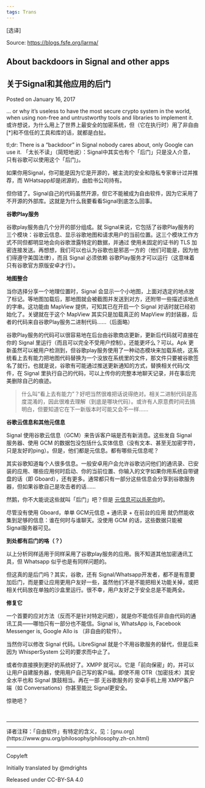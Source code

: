 ```yaml
---
tags: Trans
---
```


[选译]

Source: https://blogs.fsfe.org/larma/


## About backdoors in Signal and other apps
## 关于Signal和其他应用的后门

Posted on January 16, 2017	

… or why it’s useless to have the most secure crypto system in the world, when using non-free and untrustworthy tools and libraries to implement it.
或许想说，为什么用上了世界上最安全的加密系统，但（它在执行时）用了非自由[*]和不信任的工具和库的话，就都是白扯。

tl;dr: There is a “backdoor” in Signal nobody cares about, only Google can use it.
「太长不读」（简短地说）：Signal中其实也有个「后门」只是没人介意，只有谷歌可以使用这个「后门」。

如果你用Signal，你可能是因为它是开源的，被主流的安全和隐私专家审计过并推荐，而 WHatsapp却是闭源的，由脸书公司持有。

但你错了。Signal自己的代码虽然开源，但它不能被成为自由软件，因为它采用了不开源的外部库。这就是为什么我要看看Signal到底怎么回事。

<!--more-->

**谷歌Play服务**

谷歌play服务由几个分开的部分组成。就 Signal来说，它包括了谷歌Play服务的三个模块：谷歌云信息、显示谷歌地图和请求用户的当前位置。这三个模块工作方式不同但都明显地会向谷歌泄露特定的数据，并通过 使用未固定的证书的 TLS 加密连接发送。再想想，我们可以也认为谷歌也是邪恶一方的（他们可能是，因为他们得遵守美国法律），而且 Signal 必须依赖 谷歌Play服务才可以运行（这意味着只有谷歌官方原版安卓才行）。


__地图整合__

当你选择分享一个地理位置时，Signal 会显示一个小地图，上面对选定的地点放了标记。等地图加载后，那地图就会被截图并发送到对方，还附带一些描述该地点的字串。这功能由 MapView 提供，可知其已在开启一个 Signal 对话时就已经初始化了。关键就在于这个 MapView 其实只是加载真正的 MapView 的封装器，后者的代码来自谷歌Play服务二进制代码……（后面略）

谷歌Play服务的代码可以很容易地在后台由谷歌商店更新，更新后代码就可直接在你的 Signal 里运行（而且可以完全不受用户控制）。还能更坏么？可以。Apk 更新虽然可以被用户检测到，但谷歌play服务使用了一种动态模块来加载系统，这系统看上去有能力把地图代码替换为一个没放在系统里的文件，那文件只要被谷歌签名了就行。也就是说，谷歌有可能通过推送更新通知的方式，替换相关代码/文件，在 Signal 里执行自己的代码，可以上传你的完整本地聊天记录，并在事后完美删除自己的痕迹。

> 什么叫“看上去有能力”？好吧当然很难把话说得绝对。相关二进制代码是高度混淆的，因此很难去理解（到底是哪块代码）。或许有人原意费时间去搞明白，但要知道它在下一新版本时可能又会不一样……


__谷歌云信息和其他元信息__

Signal 使用谷歌云信息（GCM）来告诉客户端是否有新消息。这些发自 Signal 服务器、使用 GCM 的数据包没包括什么实体信息（没有文本、甚至无加密字符，只是友好的ping）。但是，他们都是元信息。都有哪些元信息呢？

其实谷歌知道每个人很多信息。一般安卓用户会允许谷歌访问他们的通讯录、已安装的应用、哪些应用何时启动、你的当前位置、你输入的文字如果你用系统自带键盘的话（即 Gboard），还有更多。通常都只有一部分这些信息会分享到谷歌服务器，但如果谷歌自己是攻击者的话……

然鹅，你不大能说这些就叫「后门」吧？但是 [元信息可以杀死你](http://www.nybooks.com/daily/2014/05/10/we-kill-people-based-metadata/)的。

尽管没有使用 Gboard，单单 GCM元信息 + 通讯录 + 在前台的应用 就仍然能收集到足够的信息：谁在何时与谁聊天。没使用 GCM 的话，这些数据只能被 Signal服务器可见。


**到处都有后门的咯（？）**

以上分析同样适用于同样采用了谷歌play服务的应用。我不知道其他加密通讯工具，但 Whatsapp 似乎也是有同样问题的。

但这真的是后门吗？其实，谷歌，还有 Signal/Whatsapp开发者，都不是有意要加后门，而是要让应用更用户友好一些，虽然他们不是不能把相关功能关掉，或把相关代码放在单独的沙盒里运行。很不幸，用户友好之于安全总是不能两全。


**修复它**

一个首要的应对方法（反而不是针对特定问题），就是你不能信任非自由代码的通讯工具——哪怕只有一部分也不能信。Signal is, WhatsApp is, Facebook Messenger is, Google Allo is （非自由的软件）。

当然你可以修改 Signal 代码。LibreSignal 就是个不用谷歌服务的替代，但是后来因为 WhisperSystem 公司的要求而中止了。

或者你直接换到更好的系统好了。XMPP 就可以。它是「前向保密」的，并可以让用户自建服务器，使用用户自己写的客户端。即使不用 OTR（加密技术）其安全水平也和 Signal 旗鼓相当。再在一部 无谷歌服务的 安卓手机上用 XMPP客户端（如 Conversations）你甚至能比 Signal更安全。

惊艳吧？

<br />
<hr>
译者注释：「自由软件」有特定的含义，见：[gnu.org](https://www.gnu.org/philosophy/philosophy.zh-cn.html)

<br />
<hr>
Copyleft

Initially translated by @mdrights

Released under CC-BY-SA 4.0
